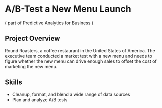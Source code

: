 # A/B-Test a New Menu Launch
( part of Predictive Analytics for Business )
## Project Overview 
Round Roasters, a coffee restaurant in the United States of America. The executive team conducted a market test with a new menu and needs to figure whether the new menu can drive enough sales to offset the cost of marketing the new menu.
## Skills
- Cleanup, format, and blend a wide range of data sources
- Plan and analyze A/B tests
